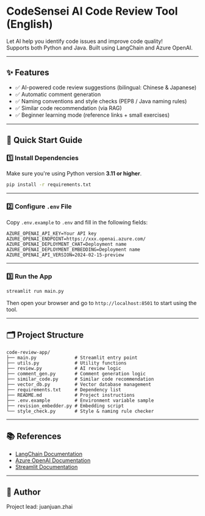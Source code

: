 # CodeSensei AI Code Review Tool (English)

Let AI help you identify code issues and improve code quality!  
Supports both Python and Java. Built using LangChain and Azure OpenAI.

---

## ✨ Features

* ✅ AI-powered code review suggestions (bilingual: Chinese & Japanese)
* ✅ Automatic comment generation
* ✅ Naming conventions and style checks (PEP8 / Java naming rules)
* ✅ Similar code recommendation (via RAG)
* ✅ Beginner learning mode (reference links + small exercises)

---

## 🚀 Quick Start Guide

### 1️⃣ Install Dependencies

Make sure you're using Python version **3.11 or higher**.

```bash
pip install -r requirements.txt
```

---

### 2️⃣ Configure `.env` File

Copy `.env.example` to `.env` and fill in the following fields:

```env
AZURE_OPENAI_API_KEY=Your API key
AZURE_OPENAI_ENDPOINT=https://xxx.openai.azure.com/
AZURE_OPENAI_DEPLOYMENT_CHAT=Deployment name
AZURE_OPENAI_DEPLOYMENT_EMBEDDING=Deployment name
AZURE_OPENAI_API_VERSION=2024-02-15-preview
```

---

### 3️⃣ Run the App

```bash
streamlit run main.py
```

Then open your browser and go to `http://localhost:8501` to start using the tool.

---

## 🗂️ Project Structure

```plaintext
code-review-app/
├── main.py              # Streamlit entry point
├── utils.py             # Utility functions
├── review.py            # AI review logic
├── comment_gen.py       # Comment generation logic
├── similar_code.py      # Similar code recommendation
├── vector_db.py         # Vector database management
├── requirements.txt     # Dependency list
├── README.md            # Project instructions
├── .env.example         # Environment variable sample
├── revision_embedder.py # Embedding script
└── style_check.py       # Style & naming rule checker
```

---

## 📚 References

* [LangChain Documentation](https://python.langchain.com/)
* [Azure OpenAI Documentation](https://learn.microsoft.com/azure/cognitive-services/openai/)
* [Streamlit Documentation](https://docs.streamlit.io/)

---

## 🙋 Author

Project lead: juanjuan.zhai
